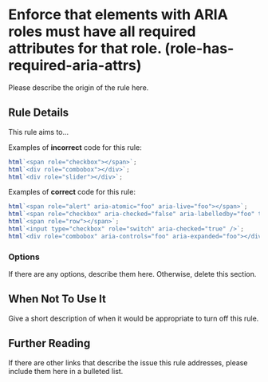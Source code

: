 # Enforce that elements with ARIA roles must have all required attributes for that role. (role-has-required-aria-attrs)

Please describe the origin of the rule here.

## Rule Details

This rule aims to...

Examples of **incorrect** code for this rule:

```js
html`<span role="checkbox"></span>`;
html`<div role="combobox"></div>`;
html`<div role="slider"></div>`;
```

Examples of **correct** code for this rule:

```js
html`<span role="alert" aria-atomic="foo" aria-live="foo"></span>`;
html`<span role="checkbox" aria-checked="false" aria-labelledby="foo" tabindex="0"></span>`;
html`<span role="row"></span>`;
html`<input type="checkbox" role="switch" aria-checked="true" />`;
html`<div role="combobox" aria-controls="foo" aria-expanded="foo"></div>`;
```

### Options

If there are any options, describe them here. Otherwise, delete this section.

## When Not To Use It

Give a short description of when it would be appropriate to turn off this rule.

## Further Reading

If there are other links that describe the issue this rule addresses, please include them here in a bulleted list.

